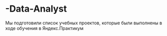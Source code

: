 # -Data-Analyst
Мы подготовили список учебных проектов, которые были выполнены в ходе обучения в Яндекс.Практикум
